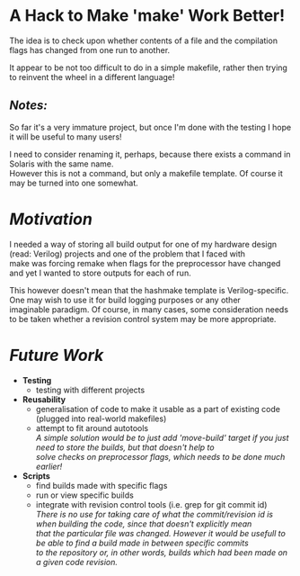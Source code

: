 # A Hack to Make 'make' Work Better!

 The idea is to check upon whether contents
 of a file and the compilation flags has
 changed from one run to another.

 It appear to be not too difficult to do in
 a simple makefile, rather then trying to
 reinvent the wheel in a different language!

## _Notes:_

 So far it's a very immature project, but
 once I'm done with the testing I hope it
 will be useful to many users!

 I need to consider renaming it, perhaps,
 because there exists a command in Solaris
 with the same name.<br>However this is not
 a command, but only a makefile template. Of
 course it may be turned into one somewhat.

# _Motivation_

 I needed a way of storing all build output
 for one of my hardware design (read: Verilog)
 projects and one of the problem that I faced
 with<br>make was forcing remake when flags
 for the preprocessor have changed and yet
 I wanted to store outputs for each of run.

 This however doesn't mean that the hashmake
 template is Verilog-specific. One may wish
 to use it for build logging purposes or any
 other<br>imaginable paradigm. Of course, in
 many cases, some consideration needs to be
 taken whether a revision control system may
 be more appropriate.

# _Future Work_

 - **Testing**
   * testing with different projects
 - **Reusability**
   * generalisation of code to make it
     usable as a part of existing code
     (plugged into real-world makefiles)
   * attempt to fit around autotools<br>
   _A simple solution would be to just add
   'move-build' target if you just need to
   store the builds, but that doesn't help
   to<br>solve checks on preprocessor flags,
   which needs to be done much earlier!_
 - **Scripts**
   * find builds made with specific flags
   * run or view specific builds
   * integrate with revision control tools
     (i.e. grep for git commit id) <br>
   _There is no use for taking care of what
   the commit/revision id is when building
   the code, since that doesn't explicitly
   mean<br>that the particular file was
   changed. However it would be usefull to
   be able to find a build made in between
   specific commits<br>to the repository or,
   in other words, builds which had been made
   on a given code revision._

